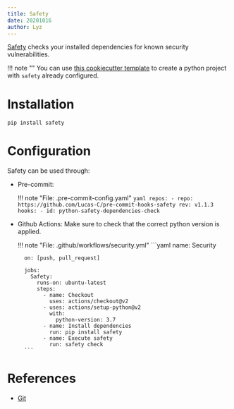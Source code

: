 ```yaml
---
title: Safety
date: 20201016
author: Lyz
---
```


[Safety](https://github.com/pyupio/safety) checks your installed dependencies
for known security vulnerabilities.

!!! note ""
    You can use [this cookiecutter
    template](https://github.com/lyz-code/cookiecutter-python-project) to create
    a python project with `safety` already configured.

# Installation

```bash
pip install safety
```

# Configuration

Safety can be used through:

* Pre-commit:

    !!! note "File: .pre-commit-config.yaml"
        ```yaml
        repos:
            - repo: https://github.com/Lucas-C/pre-commit-hooks-safety
              rev: v1.1.3
              hooks:
              - id: python-safety-dependencies-check
        ```

* Github Actions: Make sure to check that the correct python version is applied.

    !!! note "File: .github/workflows/security.yml"
        ```yaml
        name: Security

        on: [push, pull_request]

        jobs:
          Safety:
            runs-on: ubuntu-latest
            steps:
              - name: Checkout
                uses: actions/checkout@v2
              - uses: actions/setup-python@v2
                with:
                  python-version: 3.7
              - name: Install dependencies
                run: pip install safety
              - name: Execute safety
                run: safety check
        ```

# References

* [Git](https://github.com/pyupio/safety)
